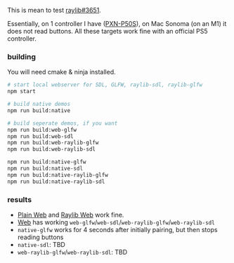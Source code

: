 This is mean to test [raylib#3651](https://github.com/raysan5/raylib/issues/3651).

Essentially, on 1 controller I have ([PXN-P50S](https://www.e-pxn.com/products/gaming-controller/pxn-p50s)), on Mac Sonoma (on an M1) it does not read buttons. All these targets work fine with an official PS5 controller.

### building

You will need cmake & ninja installed.

```bash
# start local webserver for SDL, GLFW, raylib-sdl, raylib-glfw
npm start

# build native demos
npm run build:native

# build seperate demos, if you want
npm run build:web-glfw
npm run build:web-sdl
npm run build:web-raylib-glfw
npm run build:web-raylib-sdl

npm run build:native-glfw
npm run build:native-sdl
npm run build:native-raylib-glfw
npm run build:native-raylib-sdl
```

### results

- [Plain Web](https://hardwaretester.com/gamepad) and [Raylib Web](https://www.raylib.com/examples/core/loader.html?name=core_input_gamepad) work fine.
- [Web](http://konsumer.js.org/raylib-3651/) has working `web-glfw`/`web-sdl`/`web-raylib-glfw`/`web-raylib-sdl`
- `native-glfw` works for 4 seconds after initially pairing, but then stops reading buttons
- `native-sdl`: TBD
- `web-raylib-glfw`/`web-raylib-sdl`: TBD
